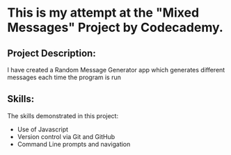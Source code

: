 # This is my attempt at the "Mixed Messages" Project by Codecademy.

## Project Description: 
I have created a Random Message Generator app which generates different messages each time the program is run

## Skills:
The skills demonstrated in this project:
* Use of Javascript
* Version control via Git and GitHub
* Command Line prompts and navigation

